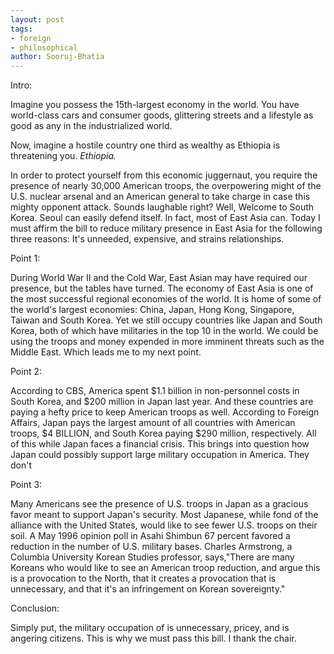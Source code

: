 ```yaml
---
layout: post
tags: 
- foreign 
- philosophical
author: Sooruj-Bhatia
---
```

Intro:

Imagine you possess the 15th-largest economy in the world. You have world-class cars and consumer goods, glittering streets and a lifestyle as good as any in the industrialized world.

Now, imagine a hostile country one third as wealthy as Ethiopia is threatening you. _Ethiopia._

In order to protect yourself from this economic juggernaut, you require the presence of nearly 30,000 American troops, the overpowering might of the U.S. nuclear arsenal and an American general to take charge in case this mighty opponent attack. Sounds laughable right? Well, Welcome to South Korea. Seoul can easily defend itself. In fact, most of East Asia can. Today I must affirm the bill to reduce military presence in East Asia for the following three reasons: It's unneeded, expensive, and strains relationships.

Point 1:

During World War II and the Cold War, East Asian may have required our presence, but the tables have turned. The economy of East Asia is one of the most successful regional economies of the world. It is home of some of the world's largest economies: China, Japan, Hong Kong, Singapore, Taiwan and South Korea. Yet we still occupy countries like Japan and South Korea, both of which have militaries in the top 10 in the world. We could be using the troops and money expended in more imminent threats such as the Middle East. Which leads me to my next point.

Point 2:

According to CBS, America spent $1.1 billion in non-personnel costs in South Korea, and $200 million in Japan last year. And these countries are paying a hefty price to keep American troops as well. According to Foreign Affairs, Japan pays the largest amount of all countries with American troops, $4 BILLION, and South Korea paying $290 million, respectively. All of this while Japan faces a financial crisis. This brings into question how Japan could possibly support large military occupation in America. They don't

Point 3:

Many Americans see the presence of U.S. troops in Japan as a gracious favor meant to support Japan's security. Most Japanese, while fond of the alliance with the United States, would like to see fewer U.S. troops on their soil. A May 1996 opinion poll in Asahi Shimbun 67 percent favored a reduction in the number of U.S. military bases. Charles Armstrong, a Columbia University Korean Studies professor, says,"There are many Koreans who would like to see an American troop reduction, and argue this is a provocation to the North, that it creates a provocation that is unnecessary, and that it's an infringement on Korean sovereignty."

Conclusion:

Simply put, the military occupation of is unnecessary, pricey, and is angering citizens. This is why we must pass this bill. I thank the chair.

